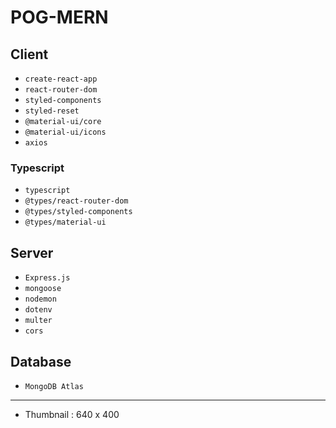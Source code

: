 # POG-MERN

## Client

- `create-react-app`
- `react-router-dom`
- `styled-components`
- `styled-reset`
- `@material-ui/core`
- `@material-ui/icons`
- `axios`

### Typescript

- `typescript`
- `@types/react-router-dom`
- `@types/styled-components`
- `@types/material-ui`

## Server

- `Express.js`
- `mongoose`
- `nodemon`
- `dotenv`
- `multer`
- `cors`

## Database

- `MongoDB Atlas`

---

- Thumbnail : 640 x 400
